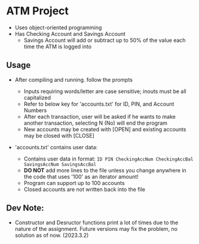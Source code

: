 # ATM Project
- Uses object-oriented programming
- Has Checking Account and Savings Account
  - Savings Account will add or subtract up to 50% of the value each time the ATM is logged into

## Usage
- After compiling and running. follow the prompts
  - Inputs requiring words/letter are case sensitive; inouts must be all capitalized
  - Refer to below key for 'accounts.txt' for ID, PIN, and Account Numbers
  - After each transaction, user will be asked if he wants to make another transaction, selecting N (No) will end the program
  - New accounts may be created with [OPEN] and existing accounts may be closed with [CLOSE]

- 'accounts.txt' contains user data:
  - Contains user data in format: ```ID PIN CheckingAccNum CheckingAccBal SavingsAccNum SavingsAccBal```
  - **DO NOT** add more lines to the file unless you change anywhere in the code that uses '100' as an iterator amount!
  - Program can support up to 100 accounts
  - Closed accounts are not written back into the file
 
## Dev Note:
- Constructor and Desructor functions print a lot of times due to the nature of the assignment. Future versions may fix the problem, no solution as of now. (2023.3.2)
